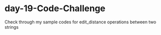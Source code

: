 # day-19-Code-Challenge
Check through my sample codes for edit_distance operations between two strings
